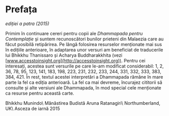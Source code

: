 Prefața
=======
*ediției a patra (2015)*

Primim în continuare cereri pentru copii ale *Dhammapada pentru Contemplație* și suntem recunoscători bunilor prieteni din Malaezia care au făcut posibilă retipărirea. Pe lângă folosirea resurselor menționate mai sus în edițiile anterioare, în adaptarea unor versuri am beneficiat de traducerile lui Bhikkhu Thanissaro și Acharya Buddharakkhita (vezi [www.accesstoinsight.org](http://accesstoinsight.org)). Pentru cei interesați, acestea sunt versurile pe care le-am modificat considerabil: 1, 2, 36, 78, 95, 123, 141, 183, 198, 223, 231, 232, 233, 244, 331, 332, 333, 383, 384, 421. În rest, textul acestei interpretări a Dhammapada rămâne în mare parte la fel ca ediția anterioară.
La fel ca mai devreme, încurajez cititorii să consulte și alte versiuni ale Dhammapada, în mod special cele menționate ca resurse pentru această carte.

Bhikkhu Munindo\\
Mănăstirea Budistă Aruna Ratanagiri\\
Northumberland, UK\\
Asceza de iarnă 2015
